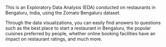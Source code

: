 This is an Exploratory Data Analysis (EDA) conducted on restaurants in Bengaluru, India, using the Zomato Bengaluru dataset.

Through the data visualizations, you can easily find answers to questions such as the best place to start a restaurant in Bengaluru, the popular cuisines preferred by people, whether online booking facilities have an impact on restaurant ratings, and much more.

